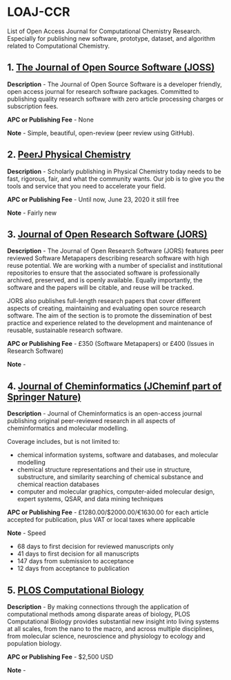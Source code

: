 # LOAJ-CCR
List of Open Access Journal for Computational Chemistry Research. Especially for publishing new software, prototype, dataset, and algorithm related to Computational Chemistry. 

## 1. [The Journal of Open Source Software (JOSS)](https://joss.theoj.org/)

**Description** - The Journal of Open Source Software is a developer friendly, open access journal for research software packages.
  Committed to publishing quality research software with zero article processing charges or subscription fees.

**APC or Publishing Fee** - None

**Note** - Simple, beautiful, open-review (peer review using GitHub).

## 2. [PeerJ Physical Chemistry](https://peerj.com/physical-chemistry/)

**Description** - Scholarly publishing in Physical Chemistry today needs to be fast, rigorous, fair, and what the community wants. Our job is to give you the tools and service that you need to accelerate your field.

**APC or Publishing Fee** - Until now, June 23, 2020 it still free

**Note** - Fairly new

## 3. [Journal of Open Research Software (JORS)](https://openresearchsoftware.metajnl.com/)

**Description** - The Journal of Open Research Software (JORS) features peer reviewed Software Metapapers describing research software with high reuse potential. We are working with a number of specialist and institutional repositories to ensure that the associated software is professionally archived, preserved, and is openly available. Equally importantly, the software and the papers will be citable, and reuse will be tracked.

JORS also publishes full-length research papers that cover different aspects of creating, maintaining and evaluating open source research software. The aim of the section is to promote the dissemination of best practice and experience related to the development and maintenance of reusable, sustainable research software.

**APC or Publishing Fee** - £350 (Software Metapapers) or £400 (Issues in Research Software)

**Note** - 

## 4. [Journal of Cheminformatics (JCheminf part of Springer Nature)](https://jcheminf.biomedcentral.com/)

**Description** - Journal of Cheminformatics is an open-access journal publishing original peer-reviewed research in all aspects of cheminformatics and molecular modelling.

Coverage includes, but is not limited to:
- chemical information systems, software and databases, and molecular modelling
- chemical structure representations and their use in structure, substructure, and similarity searching of chemical substance and chemical reaction databases
- computer and molecular graphics, computer-aided molecular design, expert systems, QSAR, and data mining techniques

**APC or Publishing Fee** - £1280.00/$2000.00/€1630.00 for each article accepted for publication, plus VAT or local taxes where applicable

**Note** - Speed
- 68 days to first decision for reviewed manuscripts only
- 41 days to first decision for all manuscripts
- 147 days from submission to acceptance
- 12 days from acceptance to publication

## 5. [PLOS Computational Biology](https://journals.plos.org/ploscompbiol/)

**Description** - By making connections through the application of computational methods among disparate areas of biology, PLOS Computational Biology provides substantial new insight into living systems at all scales, from the nano to the macro, and across multiple disciplines, from molecular science, neuroscience and physiology to ecology and population biology.

**APC or Publishing Fee** - $2,500 USD

**Note** - 

<!---
Copy and Paste the Template here

## 1. []()

**Description** - 

**APC or Publishing Fee** - 

**Note** - 
-->
